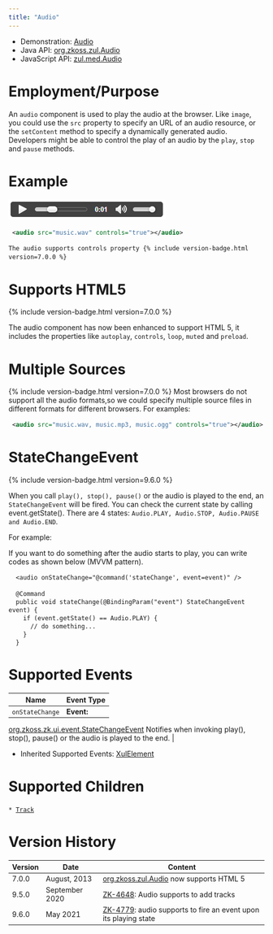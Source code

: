 ```yaml
---
title: "Audio"
---
```



- Demonstration: [Audio](http://www.zkoss.org/zksandbox/userguide/#u5)
- Java API: [org.zkoss.zul.Audio](https://www.zkoss.org/javadoc/latest/zk/org/zkoss/zul/Audio.html)
- JavaScript API: [zul.med.Audio](https://www.zkoss.org/javadoc/latest/jsdoc/classes/zul.med.Audio.html)

# Employment/Purpose

An `audio` component is used to play the audio at the browser. Like
`image`, you could use the `src` property to specify an URL of an audio
resource, or the `setContent` method to specify a dynamically generated
audio. Developers might be able to control the play of an audio by the
`play`, `stop` and `pause` methods.

# Example

![](/zk_component_ref/images/ZKComRef_Audio_Example.png)

```xml
 <audio src="music.wav" controls="true"></audio>
```

`The audio supports controls property {% include version-badge.html version=7.0.0 %}`

# Supports HTML5

{% include version-badge.html version=7.0.0 %}

The audio component has now been enhanced to support HTML 5, it includes
the properties like `autoplay`, `controls`, `loop`, `muted` and
`preload`.

# Multiple Sources

{% include version-badge.html version=7.0.0 %} Most browsers do not support all the
audio formats,so we could specify multiple source files in different
formats for different browsers. For examples:

```xml
 <audio src="music.wav, music.mp3, music.ogg" controls="true"></audio>
```

# StateChangeEvent

{% include version-badge.html version=9.6.0 %}

When you call `play(), stop(), pause()` or the audio is played to the
end, an `StateChangeEvent` will be fired. You can check the current
state by calling event.getState(). There are 4 states:
`Audio.PLAY, Audio.STOP, Audio.PAUSE and Audio.END`.

For example:

If you want to do something after the audio starts to play, you can
write codes as shown below (MVVM pattern).

      <audio onStateChange="@command('stateChange', event=event)" />

      @Command
      public void stateChange(@BindingParam("event") StateChangeEvent event) {
        if (event.getState() == Audio.PLAY) {
          // do something...
        }
      }

# Supported Events

| Name | Event Type |
|---|---|
| `onStateChange` | <strong>Event:</strong>
[org.zkoss.zk.ui.event.StateChangeEvent](https://www.zkoss.org/javadoc/latest/zk/org/zkoss/zk/ui/event/StateChangeEvent.html) Notifies when
invoking play(), stop(), pause() or the audio is played to the
end. |

- Inherited Supported Events: [ XulElement]({{site.baseurl}}/zk_component_ref/xulelement#Supported_Events)

# Supported Children

`* `[`Track`]({{site.baseurl}}/zk_component_ref/track)



# Version History



| Version | Date           | Content                                                                                                     |
|---------|----------------|-------------------------------------------------------------------------------------------------------------|
| 7.0.0   | August, 2013   | [org.zkoss.zul.Audio](https://www.zkoss.org/javadoc/latest/zk/org/zkoss/zul/Audio.html) now supports HTML 5                                                  |
| 9.5.0   | September 2020 | [ZK-4648](https://tracker.zkoss.org/browse/ZK-4648): Audio supports to add tracks                           |
| 9.6.0   | May 2021       | [ZK-4779](https://tracker.zkoss.org/browse/ZK-4779): audio supports to fire an event upon its playing state |


